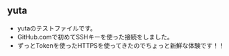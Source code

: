 ## yuta
- yutaのテストファイルです。
- GitHub.comで初めてSSHキーを使った接続をしました。
- ずっとTokenを使ったHTTPSを使ってきたのでちょっと新鮮な体験です！！